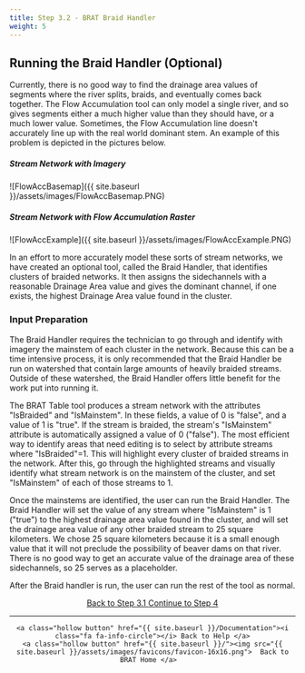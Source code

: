```yaml
---
title: Step 3.2 - BRAT Braid Handler
weight: 5
---
```


## Running the Braid Handler (Optional)

Currently, there is no good way to find the drainage area values of segments where the river splits, braids, and eventually comes back together. The Flow Accumulation tool can only model a single river, and so gives segments either a much higher value than they should have, or a much lower value. Sometimes, the Flow Accumulation line doesn't accurately line up with the real world dominant stem. An example of this problem is depicted in the pictures below. 

##### Stream Network with Imagery
![FlowAccBasemap]({{ site.baseurl }}/assets/images/FlowAccBasemap.PNG)
##### Stream Network with Flow Accumulation Raster
![FlowAccExample]({{ site.baseurl }}/assets/images/FlowAccExample.PNG)

In an effort to more accurately model these sorts of stream networks, we have created an optional tool, called the Braid Handler, that identifies clusters of braided networks. It then assigns the sidechannels with a reasonable Drainage Area value and gives the dominant channel, if one exists, the highest Drainage Area value found in the cluster.

### Input Preparation
The Braid Handler requires the technician to go through and identify with imagery the mainstem of each cluster in the network. Because this can be a time intensive process, it is only recommended that the Braid Handler be run on watershed that contain large amounts of heavily braided streams. Outside of these watershed, the Braid Handler offers little benefit for the work put into running it.

The BRAT Table tool produces a stream network with the attributes "IsBraided" and "IsMainstem". In these fields, a value of 0 is "false", and a value of 1 is "true". If the stream is braided, the stream's "IsMainstem" attribute is automatically assigned a value of 0 ("false"). The most efficient way to identify areas that need editing is to select by attribute streams where "IsBraided"=1. This will highlight every cluster of braided streams in the network. After this, go through the highlighted streams and visually identify what stream network is on the mainstem of the cluster, and set "IsMainstem" of each of those streams to 1.

Once the mainstems are identified, the user can run the Braid Handler. The Braid Handler will set the value of any stream where "IsMainstem" is 1 ("true") to the highest drainage area value found in the cluster, and will set the drainage area value of any other braided stream to 25 square kilometers. We chose 25 square kilometers because it is a small enough value that it will not preclude the possibility of beaver dams on that river. There is no good way to get an accurate value of the drainage area of these sidechannels, so 25 serves as a placeholder.

After the Braid handler is run, the user can run the rest of the tool as normal.


<div align="center">
	<a class="hollow button" href="{{ site.baseurl }}/Documentation/Tutorials/StepByStep/3.1-DrainageAreaCheck"><i class="fa fa-arrow-circle-left"></i> Back to Step 3.1 </a>
	<a class="hollow button" href="{{ site.baseurl }}/Documentation/Tutorials/StepByStep/4-iHydAttributes"><i class="fa fa-arrow-circle-right"></i> Continue to Step 4 </a>
</div>	

------
<div align="center">

	<a class="hollow button" href="{{ site.baseurl }}/Documentation"><i class="fa fa-info-circle"></i> Back to Help </a>
	<a class="hollow button" href="{{ site.baseurl }}/"><img src="{{ site.baseurl }}/assets/images/favicons/favicon-16x16.png">  Back to BRAT Home </a>  
</div>